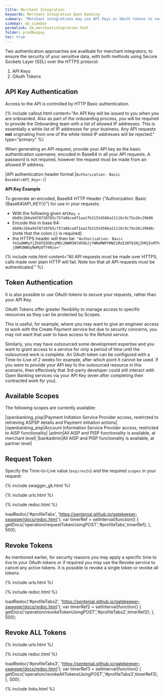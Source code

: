 ```yaml
---
title: Merchant Integration
keywords: Merchant Integration Open Banking
summary: "Merchant integrations may use API Keys or OAuth tokens to secure access to the Open Banking APIs"
sidebar: ob_sidebar
permalink: ob_merchantintegration.html
folder: prodNuapay
toc: true
---
```



Two authentication approaches are availbale for merchant integrators, to ensure the security of your sensitive data, with both methods using Secure Sockets Layer (SSL) over the HTTPS protocol:

1. API Keys 
1. OAuth Tokens

## API Key Authentication

Access to the API is controlled by HTTP Basic authentication.

{% include callout.html content="An API Key will be issued to you when you are onboarded. Also as part of the onboarding process, you will be required to provide the Onboarding team with a list of allowed IP addresses. This is essentially a white list of IP addresses for your business. Any API requests **not** originating from one of the white-listed IP addresses will be rejected." type="primary" %}


When generating an API request, provide your API key as the basic authentication username, encoded in Base64 in all your API requests. 
A password is not required, however the request must be made from an allowed IP address.

|API authentication header format:|`Authorization: Basic Base64(<API_Key>:)`|

**API Key Example**

To generate an encoded, Base64 HTTP Header ("Authorization: Basic {Base64(API_KEY:)}") for use in your requests:

* With the following given `APIKey = bb09c2b6a9478720765c757a8bcadf1aa1fb31554566a21118c9c75e26c29686`
* Encode this in base 64: `bb09c2b6a9478720765c757a8bcadf1aa1fb31554566a21118c9c75e26c29686:` (note that the colon (:) is required)
* the HTTPS header will then be: `"Authorization: Basic YmIwOWMyYjZhOTQ3ODcyMDc2NWM3NTdhOGJjYWRmMWFhMWZiMzE1NTQ1NjZhMjExMThjOWM3NWUyNmMyOTY4Njo="`

{% include note.html content="All API requests must be made over HTTPS; calls made over plain HTTP will fail. Note too that all API requests must be authenticated." %}


## Token Authentication

It is also possible to use OAuth tokens to secure your requests, rather than your API Key. 

OAuth Tokens offer greater flexibility to manage access to specific resources as they can be protected by Scopes. 

This is useful, for example, where you may want to give an engineer access to work with the Create Payment service but due to security concerns, you may not want that user to have access to the Refund service. 

Similarly, you may have outsourced some development expertise and you want to grant access to a service for only a period of time until the outsourced work is complete. An OAuth token can be configured with a Time-to-Live of 2 weeks for example, after which point it cannot be used. If you were to provide your API key to the outsourced resource in this scenario, then effectively that 3rd-party developer could still interact with Open Banking services via your API Key (even after completing their contracted work for you).

## Available Scopes

The following scopes are currently available:


|openbanking_pisp|Payment Initiation Service Provider access, restircted to retrieving ASPSP details and Payment initiation actions|
|openbanking_aisp|Account Information Service Provider access, restricted to AISP functionality|
|admin|All AISP and PISP functionality is available, at merchant level|
|bankadmin|All AISP and PISP functionality is available, at partner level|

## Request Token

Specify the Time-to-Live value (`expiresIn`) and the required `scopes` in your request:


{% include swagger_gk.html %}

{% include urls.html %}


<ul id="profileTabs" class="nav nav-tabs">
    
   
</ul>
   
{% include redoc.html %}
   
loadRedoc('#profileTabs', 'https://sentenial.github.io/gatekeeper-swagger/docs/redoc.html');
var timerRef = setInterval(function() { getDocs('operation/requestTokenUsingPOST','#profileTabs',timerRef); }, 500);


</script>


</div>
</div>




## Revoke Tokens

As mentioned earlier, for security reasons you may apply a specific time to live to your OAuth tokens or if required you may use the Revoke service to cancel any active tokens. It is possible to revoke a single token or revoke all tokens.

{% include urls.html %}


<ul id="profileTabs2" class="nav nav-tabs">
    
   
</ul>
   
{% include redoc.html %}
   
loadRedoc('#profileTabs2', 'https://sentenial.github.io/gatekeeper-swagger/docs/redoc.html');
var timerRef2 = setInterval(function() { getDocs('operation/revokeTokenUsingPOST','#profileTabs2',timerRef2); }, 500);


</script>



</div>
</div>


## Revoke ALL Tokens

{% include urls.html %}


<ul id="profileTabs3" class="nav nav-tabs">
    
   
</ul>
   
{% include redoc.html %}
   
loadRedoc('#profileTabs3', 'https://sentenial.github.io/gatekeeper-swagger/docs/redoc.html');
var timerRef3 = setInterval(function() { getDocs('operation/revokeAllTokensUsingPOST','#profileTabs3',timerRef3); }, 500);


</script>


</div>
</div>




{% include links.html %}
